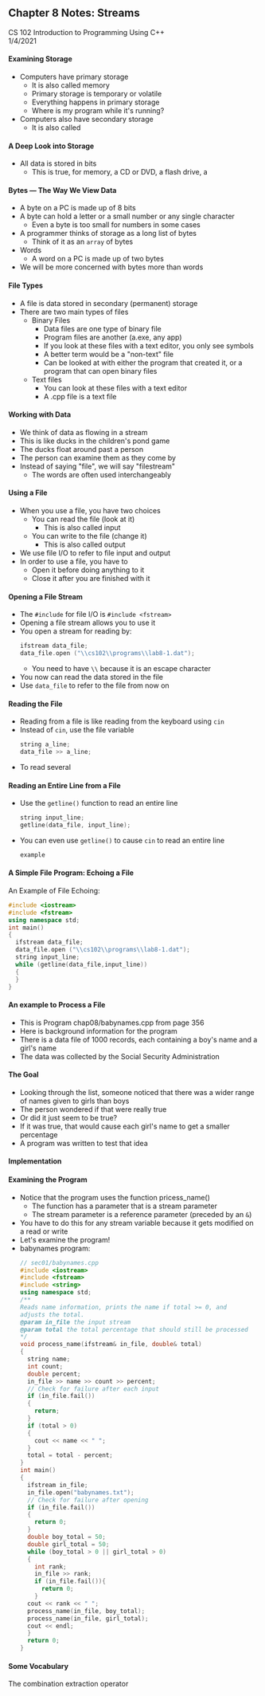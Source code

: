 ## Chapter 8 Notes: Streams 
CS 102 Introduction to Programming Using C++  
1/4/2021

#### Examining Storage
- Computers have primary storage
  - It is also called memory
  - Primary storage is temporary or volatile
  - Everything happens in primary storage
  - Where is my program while it's running?
- Computers also have secondary storage
  - It is also called
  
#### A Deep Look into Storage
- All data is stored in bits
  - This is true, for memory, a CD or DVD, a flash drive, a 
  
#### Bytes — The Way We View Data
- A byte on a PC is made up of 8 bits
- A byte can hold a letter or a small number or any single character
  - Even a byte is too small for numbers in some cases
- A programmer thinks of storage as a long list of bytes
  - Think of it as an `array` of bytes
- Words
  - A word on a PC is made up of two bytes
- We will be more concerned with bytes more than words

#### File Types
- A file is data stored in secondary (permanent) storage
- There are two main types of files
  - Binary Files
    - Data files are one type of binary file
    - Program files are another (a.exe, any app)
    - If you look at these files with a text editor, you only see symbols
    - A better term would be a "non-text" file
    - Can be looked at with either the program that created it, or a program that can open binary files
  - Text files
    - You can look at these files with a text editor
    - A .cpp file is a text file

#### Working with Data
- We think of data as flowing in a stream
- This is like ducks in the children's pond game
- The ducks float around past a person
- The person can examine them as they come by
- Instead of saying "file", we will say "filestream"
  - The words are often used interchangeably

#### Using a File
- When you use a file, you have two choices
  - You can read the file (look at it)
    - This is also called input
  - You can write to the file (change it)
    - This is also called output
- We use file I/O to refer to file input and output
- In order to use a file, you have to
  - Open it before doing anything to it
  - Close it after you are finished with it

#### Opening a File Stream
- The `#include` for file I/O is `#include <fstream>`
- Opening a file stream allows you to use it
- You open a stream for reading by:
  ```cpp  
  ifstream data_file;
  data_file.open ("\\cs102\\programs\\lab8-1.dat");
  ```
  - You need to have `\\` because it is an escape character
- You now can read the data stored in the file
- Use `data_file` to refer to the file from now on

#### Reading the File
- Reading from a file is like reading from the keyboard using ```cin```
- Instead of `cin`, use the file variable
  ```cpp
  string a_line;
  data_file >> a_line;
  ```  
- To read several

#### Reading an Entire Line from a File
- Use the `getline()` function to read an entire line
  ```cpp  
  string input_line;
  getline(data_file, input_line);
  ```
- You can even use `getline()` to cause `cin` to read an entire line
  ```cpp  
  example
  ```

#### A Simple File Program: Echoing a File
An Example of File Echoing:
  ```cpp
  #include <iostream>
  #include <fstream>
  using namespace std;
  int main()
  {
    ifstream data_file;
    data_file.open ("\\cs102\\programs\\lab8-1.dat");
    string input_line;
    while (getline(data_file,input_line))
    {
    }
  }
  ```

#### An example to Process a File
- This is Program chap08/babynames.cpp from page 356
- Here is background information for the program
- There is a data file of 1000 records, each containing a boy's name and a girl's name
- The data was collected by the Social Security Administration

#### The Goal
- Looking through the list, someone noticed that there was a wider range of names given to girls than boys
- The person wondered if that were really true
- Or did it just seem to be true?
- If it was true, that would cause each girl's name to get a smaller percentage
- A program was written to test that idea

#### Implementation

#### Examining the Program
- Notice that the program uses the function pricess_name()
  - The function has a parameter that is a stream parameter
  - The stream parameter is a reference parameter (preceded by an `&`)
- You have to do this for any stream variable because it gets modified on a read or write
- Let's examine the program!
- babynames program:
  ```cpp
  // sec01/babynames.cpp
  #include <iostream>
  #include <fstream>
  #include <string>
  using namespace std;
  /**
  Reads name information, prints the name if total >= 0, and
  adjusts the total.
  @param in_file the input stream
  @param total the total percentage that should still be processed
  */
  void process_name(ifstream& in_file, double& total)
  {
    string name;
    int count;
    double percent;
    in_file >> name >> count >> percent;
    // Check for failure after each input
    if (in_file.fail())
    { 
      return;
    }
    if (total > 0)
    {
      cout << name << " ";
    }
    total = total - percent;
  }
  int main()
  {
    ifstream in_file;
    in_file.open("babynames.txt");
    // Check for failure after opening
    if (in_file.fail())
    {
      return 0;
    }
    double boy_total = 50;
    double girl_total = 50;
    while (boy_total > 0 || girl_total > 0)
    {
      int rank;
      in_file >> rank;
      if (in_file.fail()){
        return 0;
      }
    cout << rank << " ";
    process_name(in_file, boy_total);
    process_name(in_file, girl_total);
    cout << endl;
    }
    return 0;
  }
  ```

#### Some Vocabulary
The combination
extraction operator
